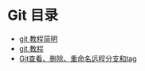 # Git 目录

* [git 教程简明](https://backlogtool.com/git-tutorial/cn/intro/intro1_1.html)
* [git 教程](https://www.liaoxuefeng.com/wiki/0013739516305929606dd18361248578c67b8067c8c017b000)
* [Git查看、删除、重命名远程分支和tag](Git查看、删除、重命名远程分支和tag.md)